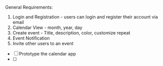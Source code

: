 General Requirements: <br>
1. Login and Registration - users can login and register their account via email
2. Calendar View - month, year, day
3. Create event - Title, description, color, customize repeat
4. Event Notification 
5. Invite other users to an event

- [ ] Prototype the calendar app
- [ ] 
      
